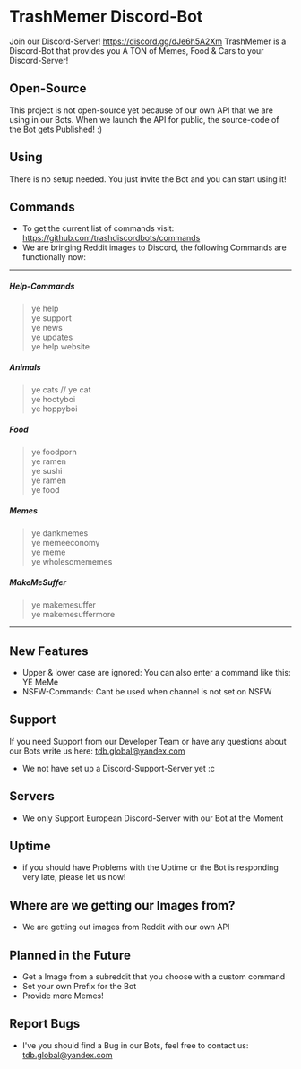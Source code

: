 # TrashMemer Discord-Bot
Join our Discord-Server! https://discord.gg/dJe6h5A2Xm
TrashMemer is a Discord-Bot that provides you A TON of Memes, Food & Cars to your Discord-Server!



## Open-Source
This project is not open-source yet because of our own API that we are using in our Bots. When we launch the API for public, the source-code of the Bot gets Published! :)

## Using
There is no setup needed. You just invite the Bot and you can start using it!

## Commands
- To get the current list of commands visit: https://github.com/trashdiscordbots/commands
- We are bringing Reddit images to Discord, the following Commands are functionally now:

- --

##### Help-Commands
> ye help <br>
> ye support<br>
> ye news<br>
> ye updates<br>
> ye help website<br>

##### Animals
> ye cats // ye cat<br>
> ye hootyboi<br>
> ye hoppyboi<br>

##### Food
> ye foodporn<br>
> ye ramen<br>
> ye sushi<br>
> ye ramen<br>
> ye food<br>

##### Memes
> ye dankmemes<br>
> ye memeeconomy<br>
> ye meme<br>
> ye wholesomememes<br>

##### MakeMeSuffer
> ye makemesuffer<br>
> ye makemesuffermore<br>

- --

## New Features
- Upper & lower case are ignored: You can also enter a command like this: YE MeMe
- NSFW-Commands: Cant be used when channel is not set on NSFW


## Support
If you need Support from our Developer Team or have any questions about our Bots write us here: tdb.global@yandex.com
- We not have set up a Discord-Support-Server yet :c

## Servers
- We only Support European Discord-Server with our Bot at the Moment

## Uptime
- if you should have Problems with the Uptime or the Bot is responding very late, please let us now!

## Where are we getting our Images from?
- We are getting out images from Reddit with our own API

## Planned in the Future
- Get a Image from a subreddit that you choose with a custom command
- Set your own Prefix for the Bot
- Provide more Memes!

## Report Bugs
- I've you should find a Bug in our Bots, feel free to contact us: tdb.global@yandex.com
